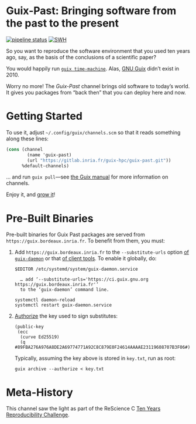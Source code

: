 Guix-Past: Bringing software from the past to the present
=================================================================
[![pipeline status](https://gitlab.inria.fr/guix-hpc/guix-past/badges/master/pipeline.svg)](https://gitlab.inria.fr/guix-hpc/guix-past/commits/master) [![SWH](https://archive.softwareheritage.org/badge/origin/https://gitlab.inria.fr/guix-hpc/guix-past.git)](https://archive.softwareheritage.org/browse/origin/https://gitlab.inria.fr/guix-hpc/guix-past.git)

So you want to reproduce the software environment that you used ten
years ago, say, as the basis of the conclusions of a scientific paper?

You would happily run [`guix
time-machine`](https://guix.gnu.org/manual/devel/en/html_node/Invoking-guix-time_002dmachine.html).
Alas, [GNU Guix](https://guix.gnu.org) didn’t exist in 2010.

Worry no more!  The *Guix-Past* channel brings old software to today’s
world.  It gives you packages from “back then” that you can deploy
here and now.

# Getting Started

To use it, adjust `~/.config/guix/channels.scm` so that it reads
something along these lines:

```scheme
(cons (channel
        (name 'guix-past)
        (url "https://gitlab.inria.fr/guix-hpc/guix-past.git"))
      %default-channels)
```

… and run `guix pull`—see [the Guix
manual](https://guix.gnu.org/manual/devel/en/html_node/Channels.html)
for more information on channels.

Enjoy it, and [grow it](https://gitlab.inria.fr/guix-hpc/guix-past)!

# Pre-Built Binaries

Pre-built binaries for Guix Past packages are served from
`https://guix.bordeaux.inria.fr`.  To benefit from them, you must:

  1. Add `https://guix.bordeaux.inria.fr` to the `--substitute-urls`
     option [of
     `guix-daemon`](https://www.gnu.org/software/guix/manual/en/html_node/Invoking-guix_002ddaemon.html#daemon_002dsubstitute_002durls)
     or that [of client
     tools](https://www.gnu.org/software/guix/manual/en/html_node/Common-Build-Options.html#client_002dsubstitute_002durls).
     To enable it globally, do:
	 
	 ```
	 $EDITOR /etc/systemd/system/guix-daemon.service

	   … add ‘--substitute-urls='https://ci.guix.gnu.org https://guix.bordeaux.inria.fr'’
       to the ‘guix-daemon’ command line.
	  
     systemctl daemon-reload
	 systemctl restart guix-daemon.service
	 ```

  2. [Authorize](https://www.gnu.org/software/guix/manual/en/html_node/Substitute-Server-Authorization.html)
     the key used to sign substitutes:

	 ```
	 (public-key
	  (ecc
	   (curve Ed25519)
	   (q #89FBA276A976A8DE2A69774771A92C8C879E0F24614AAAAE23119608707B3F06#)))
	 ```
	 
	 Typically, assuming the key above is stored in `key.txt`, run as root:
	 
	 ```
	 guix archive --authorize < key.txt
	 ```

# Meta-History

This channel saw the light as part of the ReScience C [Ten Years
Reproducibility Challenge](https://rescience.github.io/ten-years/).
